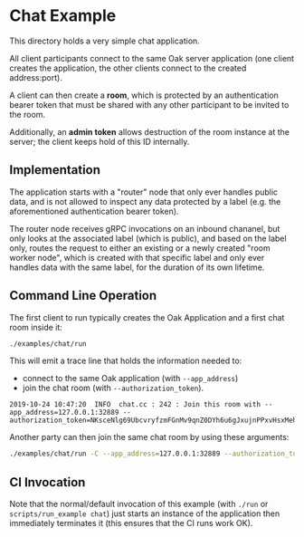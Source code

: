 # Chat Example

This directory holds a very simple chat application.

All client participants connect to the same Oak server application (one client
creates the application, the other clients connect to the created address:port).

A client can then create a **room**, which is protected by an authentication
bearer token that must be shared with any other participant to be invited to the
room.

Additionally, an **admin token** allows destruction of the room instance at the
server; the client keeps hold of this ID internally.

## Implementation

The application starts with a "router" node that only ever handles public data,
and is not allowed to inspect any data protected by a label (e.g. the
aforementioned authentication bearer token).

The router node receives gRPC invocations on an inbound chananel, but only looks
at the associated label (which is public), and based on the label only, routes
the request to either an existing or a newly created "room worker node", which
is created with that specific label and only ever handles data with the same
label, for the duration of its own lifetime.

## Command Line Operation

The first client to run typically creates the Oak Application and a first chat
room inside it:

```bash
./examples/chat/run
```

This will emit a trace line that holds the information needed to:

- connect to the same Oak application (with `--app_address`)
- join the chat room (with `--authorization_token`).

```log
2019-10-24 10:47:20  INFO  chat.cc : 242 : Join this room with --app_address=127.0.0.1:32889 --authorization_token=NKsceNlg69UbcvryfzmFGnMv9qnZ0DYh6u6gJxujnPPxvHsxMehoD368sumKawVaq9WaSkzrcStoNYLvVNdzhA==
```

Another party can then join the same chat room by using these arguments:

```bash
./examples/chat/run -C --app_address=127.0.0.1:32889 --authorization_token=NKsceNlg69UbcvryfzmFGnMv9qnZ0DYh6u6gJxujnPPxvHsxMehoD368sumKawVaq9WaSkzrcStoNYLvVNdzhA==
```

## CI Invocation

Note that the normal/default invocation of this example (with `./run` or
`scripts/run_example chat`) just starts an instance of the application then
immediately terminates it (this ensures that the CI runs work OK).
